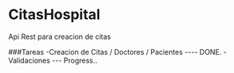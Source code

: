 # CitasHospital
Api Rest para creacion de citas

###Tareas
-Creacion de Citas / Doctores / Pacientes ---- DONE.
-Validaciones --- Progress..
